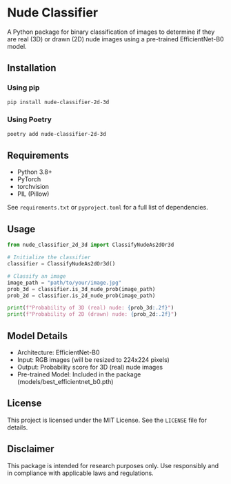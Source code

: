 # Nude Classifier

A Python package for binary classification of images to determine if they are real (3D) or drawn (2D) nude images using a pre-trained EfficientNet-B0 model.

## Installation

### Using pip

```bash
pip install nude-classifier-2d-3d
```

### Using Poetry

```bash
poetry add nude-classifier-2d-3d
```

## Requirements
- Python 3.8+
- PyTorch
- torchvision
- PIL (Pillow)

See `requirements.txt` or `pyproject.toml` for a full list of dependencies.

## Usage

```python
from nude_classifier_2d_3d import ClassifyNudeAs2dOr3d

# Initialize the classifier
classifier = ClassifyNudeAs2dOr3d()

# Classify an image
image_path = "path/to/your/image.jpg"
prob_3d = classifier.is_3d_nude_prob(image_path)
prob_2d = classifier.is_2d_nude_prob(image_path)

print(f"Probability of 3D (real) nude: {prob_3d:.2f}")
print(f"Probability of 2D (drawn) nude: {prob_2d:.2f}")
```

## Model Details

- Architecture: EfficientNet-B0
- Input: RGB images (will be resized to 224x224 pixels)
- Output: Probability score for 3D (real) nude images
- Pre-trained Model: Included in the package (models/best_efficientnet_b0.pth)

## License

This project is licensed under the MIT License. See the `LICENSE` file for details.

## Disclaimer

This package is intended for research purposes only. Use responsibly and in compliance with applicable laws and regulations.


